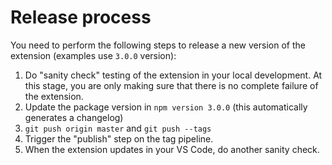 # Release process

You need to perform the following steps to release a new version of the extension (examples use `3.0.0` version):

1. Do "sanity check" testing of the extension in your local development. At this stage, you are only making sure that there is no complete failure of the extension.
1. Update the package version in `npm version 3.0.0` (this automatically generates a changelog)
1. `git push origin master` and `git push --tags`
1. Trigger the "publish" step on the tag pipeline.
1. When the extension updates in your VS Code, do another sanity check.

